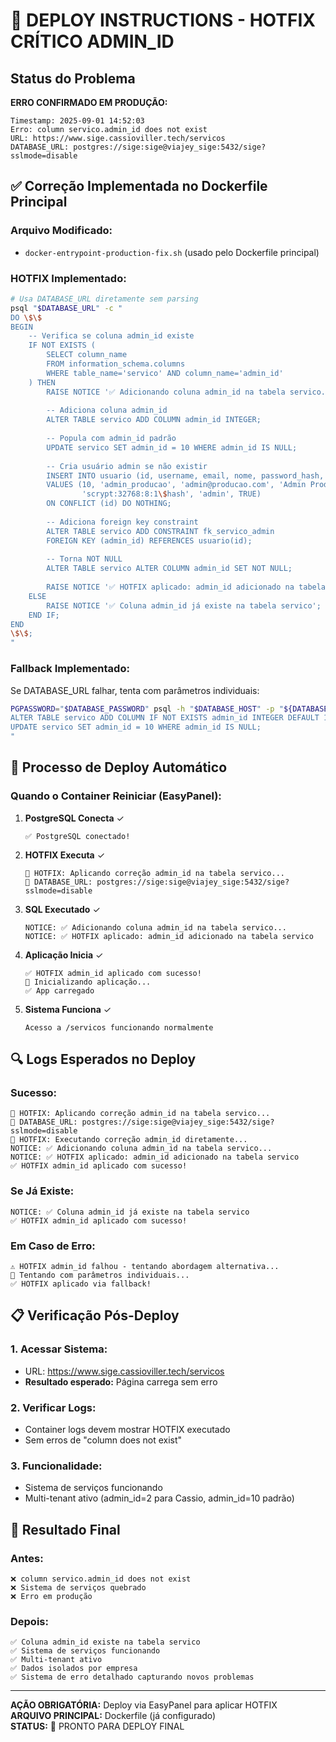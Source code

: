 # 🚀 DEPLOY INSTRUCTIONS - HOTFIX CRÍTICO ADMIN_ID

## Status do Problema
**ERRO CONFIRMADO EM PRODUÇÃO:**
```
Timestamp: 2025-09-01 14:52:03
Erro: column servico.admin_id does not exist
URL: https://www.sige.cassioviller.tech/servicos
DATABASE_URL: postgres://sige:sige@viajey_sige:5432/sige?sslmode=disable
```

## ✅ Correção Implementada no Dockerfile Principal

### **Arquivo Modificado:**
- `docker-entrypoint-production-fix.sh` (usado pelo Dockerfile principal)

### **HOTFIX Implementado:**
```bash
# Usa DATABASE_URL diretamente sem parsing
psql "$DATABASE_URL" -c "
DO \$\$
BEGIN
    -- Verifica se coluna admin_id existe
    IF NOT EXISTS (
        SELECT column_name 
        FROM information_schema.columns 
        WHERE table_name='servico' AND column_name='admin_id'
    ) THEN
        RAISE NOTICE '✅ Adicionando coluna admin_id na tabela servico...';
        
        -- Adiciona coluna admin_id
        ALTER TABLE servico ADD COLUMN admin_id INTEGER;
        
        -- Popula com admin_id padrão
        UPDATE servico SET admin_id = 10 WHERE admin_id IS NULL;
        
        -- Cria usuário admin se não existir
        INSERT INTO usuario (id, username, email, nome, password_hash, tipo_usuario, ativo)
        VALUES (10, 'admin_producao', 'admin@producao.com', 'Admin Produção', 
                'scrypt:32768:8:1\$hash', 'admin', TRUE)
        ON CONFLICT (id) DO NOTHING;
        
        -- Adiciona foreign key constraint
        ALTER TABLE servico ADD CONSTRAINT fk_servico_admin 
        FOREIGN KEY (admin_id) REFERENCES usuario(id);
        
        -- Torna NOT NULL
        ALTER TABLE servico ALTER COLUMN admin_id SET NOT NULL;
        
        RAISE NOTICE '✅ HOTFIX aplicado: admin_id adicionado na tabela servico';
    ELSE
        RAISE NOTICE '✅ Coluna admin_id já existe na tabela servico';
    END IF;
END
\$\$;
"
```

### **Fallback Implementado:**
Se DATABASE_URL falhar, tenta com parâmetros individuais:
```bash
PGPASSWORD="$DATABASE_PASSWORD" psql -h "$DATABASE_HOST" -p "${DATABASE_PORT:-5432}" -U "$DATABASE_USER" -d "$DATABASE_NAME" -c "
ALTER TABLE servico ADD COLUMN IF NOT EXISTS admin_id INTEGER DEFAULT 10;
UPDATE servico SET admin_id = 10 WHERE admin_id IS NULL;
"
```

## 🚀 Processo de Deploy Automático

### **Quando o Container Reiniciar (EasyPanel):**

1. **PostgreSQL Conecta** ✓
   ```
   ✅ PostgreSQL conectado!
   ```

2. **HOTFIX Executa** ✓
   ```
   🔧 HOTFIX: Aplicando correção admin_id na tabela servico...
   📍 DATABASE_URL: postgres://sige:sige@viajey_sige:5432/sige?sslmode=disable
   ```

3. **SQL Executado** ✓
   ```
   NOTICE: ✅ Adicionando coluna admin_id na tabela servico...
   NOTICE: ✅ HOTFIX aplicado: admin_id adicionado na tabela servico
   ```

4. **Aplicação Inicia** ✓
   ```
   ✅ HOTFIX admin_id aplicado com sucesso!
   🔧 Inicializando aplicação...
   ✅ App carregado
   ```

5. **Sistema Funciona** ✓
   ```
   Acesso a /servicos funcionando normalmente
   ```

## 🔍 Logs Esperados no Deploy

### **Sucesso:**
```
🔧 HOTFIX: Aplicando correção admin_id na tabela servico...
📍 DATABASE_URL: postgres://sige:sige@viajey_sige:5432/sige?sslmode=disable
🔧 HOTFIX: Executando correção admin_id diretamente...
NOTICE: ✅ Adicionando coluna admin_id na tabela servico...
NOTICE: ✅ HOTFIX aplicado: admin_id adicionado na tabela servico
✅ HOTFIX admin_id aplicado com sucesso!
```

### **Se Já Existe:**
```
NOTICE: ✅ Coluna admin_id já existe na tabela servico
✅ HOTFIX admin_id aplicado com sucesso!
```

### **Em Caso de Erro:**
```
⚠️ HOTFIX admin_id falhou - tentando abordagem alternativa...
🔧 Tentando com parâmetros individuais...
✅ HOTFIX aplicado via fallback!
```

## 📋 Verificação Pós-Deploy

### **1. Acessar Sistema:**
- URL: https://www.sige.cassioviller.tech/servicos
- **Resultado esperado:** Página carrega sem erro

### **2. Verificar Logs:**
- Container logs devem mostrar HOTFIX executado
- Sem erros de "column does not exist"

### **3. Funcionalidade:**
- Sistema de serviços funcionando
- Multi-tenant ativo (admin_id=2 para Cassio, admin_id=10 padrão)

## 🎯 Resultado Final

### **Antes:**
```
❌ column servico.admin_id does not exist
❌ Sistema de serviços quebrado
❌ Erro em produção
```

### **Depois:**
```
✅ Coluna admin_id existe na tabela servico
✅ Sistema de serviços funcionando
✅ Multi-tenant ativo
✅ Dados isolados por empresa
✅ Sistema de erro detalhado capturando novos problemas
```

---
**AÇÃO OBRIGATÓRIA:** Deploy via EasyPanel para aplicar HOTFIX  
**ARQUIVO PRINCIPAL:** Dockerfile (já configurado)  
**STATUS:** 🚀 PRONTO PARA DEPLOY FINAL